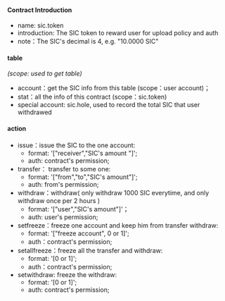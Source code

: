 #### Contract Introduction                                                                 
  * name: sic.token                                                      
  * introduction: The SIC token to reward user for upload policy and auth  
  * note：The SIC's decimal is 4, e.g. "10.0000 SIC"                                   
                                                                          
#### table                                                                
*(scope: used to get table)*                                                  
  * account：get the SIC info from this table (scope：user account)；                           
  * stat：all the info of this contract (scope：sic.token)       
  * special account: sic.hole, used to record the total SIC that user withdrawed                                                                                                           
#### action                                                               
  * issue：issue the SIC to the one account:                                                        
    * format: '["receiver","SIC's amount "]';                          
    * auth: contract's permission;                                                      
  * transfer： transfer to some one:                                                
    * format: '["from","to","SIC's amount"]';                                           
    * auth: from's permission;                                                       
  * withdraw：withdraw( only withdraw 1000 SIC everytime, and only withdraw once per 2 hours ) 
    * format: '["user","SIC's amount"]'；                        
    * auth: user's permission;                                                           
  * setfreeze：freeze one account and keep him from transfer withdraw:                            
    * format: '["freeze account", 0 or 1]';                                            
    * auth：contract's permission;
  * setallfreeze：freeze all the transfer and withdraw:
    * format: '[0 or 1]';
    * auth：contract's permission;
  * setwithdraw: freeze the withdraw:
    * format: '[0 or 1]';
    * auth: contract's permission;
